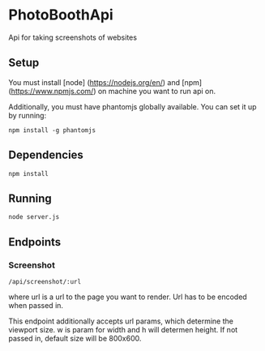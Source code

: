 # PhotoBoothApi
Api for taking screenshots of websites


## Setup

You must install [node] (https://nodejs.org/en/) and [npm] (https://www.npmjs.com/) on machine you want to run api on.

Additionally, you must have phantomjs globally available. You can set it up by running:

```
npm install -g phantomjs
```

## Dependencies

```
npm install
```

## Running

```
node server.js
```

## Endpoints

### Screenshot

```
/api/screenshot/:url
```

where url is a url to the page you want to render. Url has to be encoded when passed in.

This endpoint additionally accepts url params, which determine the viewport size. w is param for width and h will determen height. If not passed in, default size will be 800x600.  
